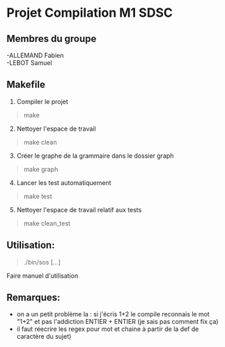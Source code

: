 # Projet Compilation M1 SDSC

## Membres du groupe

-ALLEMAND Fabien  
-LEBOT Samuel  

## Makefile

1. Compiler le projet
> make
2. Nettoyer l'espace de travail
> make clean
3. Créer le graphe de la grammaire dans le dossier graph
> make graph
4. Lancer les test automatiquement
> make test
5. Nettoyer l'espace de travail relatif aux tests
> make clean_test

## Utilisation:

> ./bin/sos [...]

Faire manuel d'utilisation

## Remarques: 

- on a un petit problème la : si j'écris 1+2 le compile reconnais le mot "1+2" et pas l'addiction ENTIER + ENTIER (je sais pas comment fix ça)
- il faut réecrire les regex pour mot et chaine à partir de la def de caractère du sujet)